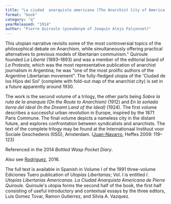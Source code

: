 ```yaml
---
title: "La ciudad  anarquista americana (The Anarchist City of America; not yet translated)"
format: "book"
category: "q"
yearReleased: "1914"
author: "Pierre Quiroule (pseudonym of Joaquín Alejo Falçonnet)"
---
```

This utopian narrative  revisits some of the most controversial topics of the philosophical debate on  Anarchism, while simultaneously offering practical alternatives to previous  models of libertarian communism." Quiroule  founded _La Liberté_ (1893–1893) and was a member of the editorial board of _La Protesta_, which was the most  representative publication of anarchist journalism in Argentina; he was "one of  the most prolific authors of the Argentine Libertarian movement". The  fully-fledged utopia of the 'Ciudad de los Hijos del Sol' (complete with  fold-out map of the anarchist city) is  set in a future apparently around 1930.

The work is the second  volume of a trilogy, the other parts being _Sobre la ruta de la anarquía  (On the Route to Anarchism)_ (1912) and _En la  soñada tierra del ideal (In the Dreamt Land of the Ideal)_ (1924).  The first volume describes a  successful urban revolution in Europe, inspired by the 1871 Paris Commune. The  final volume depicts a nameless city in the distant future, and explores  confrontation between syndicalists and anarchists. The text of the complete  trilogy may be found at the Internationaal Instituut voor Sociale Geschedenis (IISG),  Amsterdam. (<a href="http://www.christiebooks.com/PDFs/AnarchistCityofAmerica.pdf">Juan-Navarro</a>, Heffes 2009: 119–123)

Referenced in the 2014 _Bottled Wasp Pocket  Diary_.

Also see <a href="http://publish.lib.umd.edu/scifi/article/view/278/41">Rodriguez</a>, 2016.

The full text is available in Spanish in  Volume I of the 1991 three-volume Ediciones Tuero publication of _Utopías  Libertarias_; Vol. I is entitled _I. Utopías Libertarias Americanas. La  Ciudad Anarquista Americana de Pierre Quiroule_. Quiroule's utopia forms the  second half of the book, the first half consisting of useful introductory and  contextual essays by the three editors, Luis Gomez Tovar, Ramon Gutierrez, and  Silvia A. Vazquez.
 
